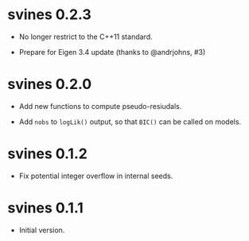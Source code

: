# svines 0.2.3

* No longer restrict to the C++11 standard.

* Prepare for Eigen 3.4 update (thanks to @andrjohns, #3)

# svines 0.2.0

* Add new functions to compute pseudo-resiudals.

* Add `nobs` to `logLik()` output, so that `BIC()` can be called on models.

# svines 0.1.2

* Fix potential integer overflow in internal seeds.

# svines 0.1.1

* Initial version.
